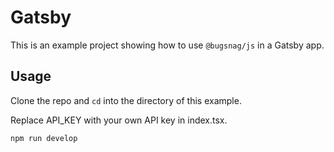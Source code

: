 # Gatsby

This is an example project showing how to use `@bugsnag/js` in a Gatsby app.

## Usage

Clone the repo and `cd` into the directory of this example.

Replace API_KEY with your own API key in index.tsx.

```
npm run develop
```